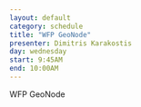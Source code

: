 ```yaml
---
layout: default
category: schedule
title: "WFP GeoNode"
presenter: Dimitris Karakostis
day: wednesday
start: 9:45AM
end: 10:00AM
---
```


WFP GeoNode
